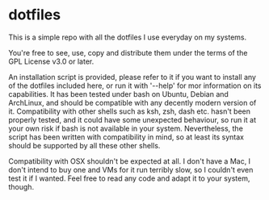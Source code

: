 # dotfiles

This is a simple repo with all the dotfiles I use everyday on my systems.

You're free to see, use, copy and distribute them under the terms of the GPL License v3.0 or later.

An installation script is provided, please refer to it if you want to install any of the dotfiles included here, or run it with '--help' for mor information on its capabilities. It has been tested under bash on Ubuntu, Debian and ArchLinux,  and should be compatible with any decently modern version of it. Compatibility with other shells such as ksh, zsh, dash etc. hasn't been properly tested, and it could have some unexpected behaviour, so run it at your own risk if bash is not available in your system. Nevertheless, the script has been written with compatibility in mind, so at least its syntax should be supported by all these other shells.

Compatibility with OSX shouldn't be expected at all. I don't have a Mac, I don't intend to buy one and VMs for it run terribly slow, so I couldn't even test it if I wanted. Feel free to read any code and adapt it to your system, though.
